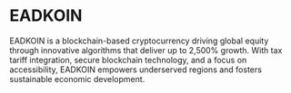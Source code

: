 # EADKOIN
EADKOIN is a blockchain-based cryptocurrency driving global equity through innovative algorithms that deliver up to 2,500% growth. With tax tariff integration, secure blockchain technology, and a focus on accessibility, EADKOIN empowers underserved regions and fosters sustainable economic development.
